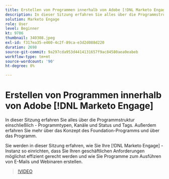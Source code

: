 ```yaml
---
title: Erstellen von Programmen innerhalb von Adobe [!DNL Marketo Engage]
description: In dieser Sitzung erfahren Sie alles über die Programmstruktur einschließlich - Programmtypen, Kanäle und Status und Tags.
solution: Marketo Engage
role: User
level: Beginner
kt: 9706
thumbnail: 340308.jpeg
exl-id: f317ea35-e460-4c2f-89ca-e3d2d088d220
duration: 2698
source-git-commit: 9a297cda953d4414131657f9ac84580aea0eabeb
workflow-type: tm+mt
source-wordcount: '90'
ht-degree: 0%

---
```


# Erstellen von Programmen innerhalb von Adobe [!DNL Marketo Engage]

In dieser Sitzung erfahren Sie alles über die Programmstruktur einschließlich - Programmtypen, Kanäle und Status und Tags. Außerdem erfahren Sie mehr über das Konzept des Foundation-Programms und über das Programm.

Sie werden in dieser Sitzung erfahren, wie Sie Ihre [!DNL Marketo Engage] -Instanz so einrichten, dass Sie Ihren geschäftlichen Anforderungen möglichst effizient gerecht werden und wie Sie Programme zum Ausführen von E-Mails und Webinaren erstellen.

>[!VIDEO](https://video.tv.adobe.com/v/340308/?quality=12&learn=on)
